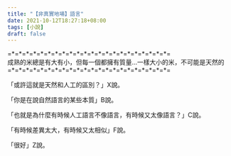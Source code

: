 ```yaml
---
title: "【非真實地場】語言"
date: 2021-10-12T18:27:18+08:00
tags: [小說]
draft: false
---
```


=\*=\*=\*=\*=\*=\*=\*=\*=\*=\*=\*=\*=\*=\*=\*=\*=\*=\*=\*=\*=\*=\*=  
成熟的米總是有大有小，但每一個都擁有質量...一樣大小的米，不可能是天然的    
=\*=\*=\*=\*=\*=\*=\*=\*=\*=\*=\*=\*=\*=\*=\*=\*=\*=\*=\*=\*=\*=\*=  

「或許這就是天然和人工的區別？」X說。

「你是在說自然語言的某些本質」B說。  

「也就是為什麼有時候人工語言不像語言，有時候又太像語言？」C說。  

「有時候差異太大，有時候又太相似」F說。  

「很好」Z說。  